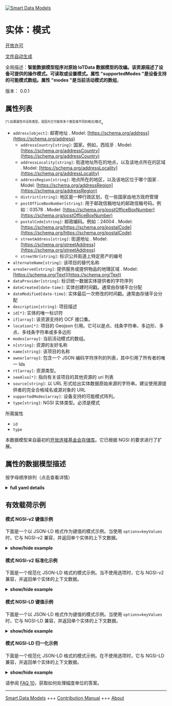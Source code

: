 <!-- 10-Header -->    
[![Smart Data Models](https://smartdatamodels.org/wp-content/uploads/2022/01/SmartDataModels_logo.png "Logo")](https://smartdatamodels.org)    
实体：模式    
=====<!-- /10-Header -->    
<!-- 15-License -->    
[开放许可](https://github.com/smart-data-models//dataModel.OCF/blob/master/Mode/LICENSE.md)    
[文件自动生成](https://docs.google.com/presentation/d/e/2PACX-1vTs-Ng5dIAwkg91oTTUdt8ua7woBXhPnwavZ0FxgR8BsAI_Ek3C5q97Nd94HS8KhP-r_quD4H0fgyt3/pub?start=false&loop=false&delayms=3000#slide=id.gb715ace035_0_60)    
<!-- /15-License -->    
<!-- 20-Description -->    
全局描述：**智能数据模型程序对原始 IoTData 数据模型的改编。该资源描述了设备可提供的操作模式。可读取或设置模式。属性 "supportedModes "是设备支持的可能模式数组。属性 "modes "是当前活动模式的数组**。    
版本： 0.0.1    
<!-- /20-Description -->    
<!-- 30-PropertiesList -->    
## 属性列表    
<sup><sub>[*] 如果属性中没有类型，是因为它可能有多个类型或不同的格式/模式</sub></sup>。    
- `address[object]`: 邮寄地址  . Model: [https://schema.org/address](https://schema.org/address)	- `addressCountry[string]`: 国家。例如，西班牙  . Model: [https://schema.org/addressCountry](https://schema.org/addressCountry)    
	- `addressLocality[string]`: 街道地址所在的地点，以及该地点所在的区域  . Model: [https://schema.org/addressLocality](https://schema.org/addressLocality)    
	- `addressRegion[string]`: 地点所在的地区，以及该地区位于哪个国家  . Model: [https://schema.org/addressRegion](https://schema.org/addressRegion)    
	- `district[string]`: 地区是一种行政区划，在一些国家由地方政府管理      
	- `postOfficeBoxNumber[string]`: 用于邮政信箱地址的邮政信箱号码。例如：03578  . Model: [https://schema.org/postOfficeBoxNumber](https://schema.org/postOfficeBoxNumber)    
	- `postalCode[string]`: 邮政编码。例如：24004  . Model: [https://schema.org/https://schema.org/postalCode](https://schema.org/https://schema.org/postalCode)    
	- `streetAddress[string]`: 街道地址  . Model: [https://schema.org/streetAddress](https://schema.org/streetAddress)    
	- `streetNr[string]`: 标识公共街道上特定房产的编号      
- `alternateName[string]`: 该项目的替代名称  - `areaServed[string]`: 提供服务或提供物品的地理区域  . Model: [https://schema.org/Text](https://schema.org/Text)- `dataProvider[string]`: 标识统一数据实体提供者的字符序列  - `dateCreated[date-time]`: 实体创建时间戳。通常由存储平台分配  - `dateModified[date-time]`: 实体最后一次修改的时间戳。通常由存储平台分配  - `description[string]`: 项目描述  - `id[*]`: 实体的唯一标识符  - `if[array]`: 该资源支持的 OCF 接口集。  - `location[*]`: 项目的 Geojson 引用。它可以是点、线条字符串、多边形、多点、多线条字符串或多多边形  - `modes[array]`: 当前活动模式的数组。  - `n[string]`: 资源的友好名称  - `name[string]`: 该项目的名称  - `owner[array]`: 包含一个 JSON 编码字符序列的列表，其中引用了所有者的唯一 Ids  - `rt[array]`: 资源类型。  - `seeAlso[*]`: 指向有关该项目的其他资源的 uri 列表  - `source[string]`: 以 URL 形式给出实体数据原始来源的字符串。建议使用源提供者的完全合格域名或源对象的 URL  - `supportedModes[array]`: 设备支持的可能模式阵列。  - `type[string]`: NGSI 实体类型。必须是模式  <!-- /30-PropertiesList -->    
<!-- 35-RequiredProperties -->    
所需属性    
- `id`  - `type`  <!-- /35-RequiredProperties -->    
<!-- 40-RequiredProperties -->    
本数据模型来自最初的[开放连接基金会存储库](https://github.com/openconnectivityfoundation/IoTDataModels)。它已根据 NGSI 的要求进行了扩展。    
<!-- /40-RequiredProperties -->    
<!-- 50-DataModelHeader -->    
## 属性的数据模型描述    
按字母顺序排列（点击查看详情）    
<!-- /50-DataModelHeader -->    
<!-- 60-ModelYaml -->    
<details><summary><strong>full yaml details</strong></summary>      
```yaml    
Mode:      
  description: Smart Data Models Program adaptation of the original IoTData data Models. This Resource describes the modes of operation that a Device can provide. The mode can be read or set. The Property 'supportedModes' is an array of possible modes the device supports. The Property 'modes' is an array of the currently active mode(s).      
  properties:      
    address:      
      description: The mailing address      
      properties:      
        addressCountry:      
          description: 'The country. For example, Spain'      
          type: string      
          x-ngsi:      
            model: https://schema.org/addressCountry      
            type: Property      
        addressLocality:      
          description: 'The locality in which the street address is, and which is in the region'      
          type: string      
          x-ngsi:      
            model: https://schema.org/addressLocality      
            type: Property      
        addressRegion:      
          description: 'The region in which the locality is, and which is in the country'      
          type: string      
          x-ngsi:      
            model: https://schema.org/addressRegion      
            type: Property      
        district:      
          description: 'A district is a type of administrative division that, in some countries, is managed by the local government'      
          type: string      
          x-ngsi:      
            type: Property      
        postOfficeBoxNumber:      
          description: 'The post office box number for PO box addresses. For example, 03578'      
          type: string      
          x-ngsi:      
            model: https://schema.org/postOfficeBoxNumber      
            type: Property      
        postalCode:      
          description: 'The postal code. For example, 24004'      
          type: string      
          x-ngsi:      
            model: https://schema.org/https://schema.org/postalCode      
            type: Property      
        streetAddress:      
          description: The street address      
          type: string      
          x-ngsi:      
            model: https://schema.org/streetAddress      
            type: Property      
        streetNr:      
          description: Number identifying a specific property on a public street      
          type: string      
          x-ngsi:      
            type: Property      
      type: object      
      x-ngsi:      
        model: https://schema.org/address      
        type: Property      
    alternateName:      
      description: An alternative name for this item      
      type: string      
      x-ngsi:      
        type: Property      
    areaServed:      
      description: The geographic area where a service or offered item is provided      
      type: string      
      x-ngsi:      
        model: https://schema.org/Text      
        type: Property      
    dataProvider:      
      description: A sequence of characters identifying the provider of the harmonised data entity      
      type: string      
      x-ngsi:      
        type: Property      
    dateCreated:      
      description: Entity creation timestamp. This will usually be allocated by the storage platform      
      format: date-time      
      type: string      
      x-ngsi:      
        type: Property      
    dateModified:      
      description: Timestamp of the last modification of the entity. This will usually be allocated by the storage platform      
      format: date-time      
      type: string      
      x-ngsi:      
        type: Property      
    description:      
      description: A description of this item      
      type: string      
      x-ngsi:      
        type: Property      
    id:      
      anyOf:      
        - description: Identifier format of any NGSI entity      
          maxLength: 256      
          minLength: 1      
          pattern: ^[\w\-\.\{\}\$\+\*\[\]`|~^@!,:\\]+$      
          type: string      
          x-ngsi:      
            type: Property      
        - description: Identifier format of any NGSI entity      
          format: uri      
          type: string      
          x-ngsi:      
            type: Property      
      description: Unique identifier of the entity      
      x-ngsi:      
        type: Property      
    if:      
      description: The OCF Interface set supported by this Resource.      
      items:      
        enum:      
          - oic.if.a      
          - oic.if.baseline      
        type: string      
      minItems: 2      
      readOnly: true      
      type: array      
      uniqueItems: true      
      x-ngsi:      
        type: Property      
    location:      
      description: 'Geojson reference to the item. It can be Point, LineString, Polygon, MultiPoint, MultiLineString or MultiPolygon'      
      oneOf:      
        - description: Geojson reference to the item. Point      
          properties:      
            bbox:      
              items:      
                type: number      
              minItems: 4      
              type: array      
            coordinates:      
              items:      
                type: number      
              minItems: 2      
              type: array      
            type:      
              enum:      
                - Point      
              type: string      
          required:      
            - type      
            - coordinates      
          title: GeoJSON Point      
          type: object      
          x-ngsi:      
            type: GeoProperty      
        - description: Geojson reference to the item. LineString      
          properties:      
            bbox:      
              items:      
                type: number      
              minItems: 4      
              type: array      
            coordinates:      
              items:      
                items:      
                  type: number      
                minItems: 2      
                type: array      
              minItems: 2      
              type: array      
            type:      
              enum:      
                - LineString      
              type: string      
          required:      
            - type      
            - coordinates      
          title: GeoJSON LineString      
          type: object      
          x-ngsi:      
            type: GeoProperty      
        - description: Geojson reference to the item. Polygon      
          properties:      
            bbox:      
              items:      
                type: number      
              minItems: 4      
              type: array      
            coordinates:      
              items:      
                items:      
                  items:      
                    type: number      
                  minItems: 2      
                  type: array      
                minItems: 4      
                type: array      
              type: array      
            type:      
              enum:      
                - Polygon      
              type: string      
          required:      
            - type      
            - coordinates      
          title: GeoJSON Polygon      
          type: object      
          x-ngsi:      
            type: GeoProperty      
        - description: Geojson reference to the item. MultiPoint      
          properties:      
            bbox:      
              items:      
                type: number      
              minItems: 4      
              type: array      
            coordinates:      
              items:      
                items:      
                  type: number      
                minItems: 2      
                type: array      
              type: array      
            type:      
              enum:      
                - MultiPoint      
              type: string      
          required:      
            - type      
            - coordinates      
          title: GeoJSON MultiPoint      
          type: object      
          x-ngsi:      
            type: GeoProperty      
        - description: Geojson reference to the item. MultiLineString      
          properties:      
            bbox:      
              items:      
                type: number      
              minItems: 4      
              type: array      
            coordinates:      
              items:      
                items:      
                  items:      
                    type: number      
                  minItems: 2      
                  type: array      
                minItems: 2      
                type: array      
              type: array      
            type:      
              enum:      
                - MultiLineString      
              type: string      
          required:      
            - type      
            - coordinates      
          title: GeoJSON MultiLineString      
          type: object      
          x-ngsi:      
            type: GeoProperty      
        - description: Geojson reference to the item. MultiLineString      
          properties:      
            bbox:      
              items:      
                type: number      
              minItems: 4      
              type: array      
            coordinates:      
              items:      
                items:      
                  items:      
                    items:      
                      type: number      
                    minItems: 2      
                    type: array      
                  minItems: 4      
                  type: array      
                type: array      
              type: array      
            type:      
              enum:      
                - MultiPolygon      
              type: string      
          required:      
            - type      
            - coordinates      
          title: GeoJSON MultiPolygon      
          type: object      
          x-ngsi:      
            type: GeoProperty      
      x-ngsi:      
        type: GeoProperty      
    modes:      
      description: The array of the currently active mode(s).      
      items:      
        type: string      
      type: array      
      x-ngsi:      
        type: Property      
    n:      
      description: Friendly name of the Resource      
      maxLength: 64      
      readOnly: true      
      type: string      
      x-ngsi:      
        type: Property      
    name:      
      description: The name of this item      
      type: string      
      x-ngsi:      
        type: Property      
    owner:      
      description: A List containing a JSON encoded sequence of characters referencing the unique Ids of the owner(s)      
      items:      
        anyOf:      
          - description: Identifier format of any NGSI entity      
            maxLength: 256      
            minLength: 1      
            pattern: ^[\w\-\.\{\}\$\+\*\[\]`|~^@!,:\\]+$      
            type: string      
            x-ngsi:      
              type: Property      
          - description: Identifier format of any NGSI entity      
            format: uri      
            type: string      
            x-ngsi:      
              type: Property      
        description: Unique identifier of the entity      
        x-ngsi:      
          type: Property      
      type: array      
      x-ngsi:      
        type: Property      
    rt:      
      description: The Resource Type.      
      items:      
        enum:      
          - oic.r.mode      
        maxLength: 64      
        type: string      
      minItems: 1      
      readOnly: true      
      type: array      
      uniqueItems: true      
      x-ngsi:      
        type: Property      
    seeAlso:      
      description: list of uri pointing to additional resources about the item      
      oneOf:      
        - items:      
            format: uri      
            type: string      
          minItems: 1      
          type: array      
        - format: uri      
          type: string      
      x-ngsi:      
        type: Property      
    source:      
      description: 'A sequence of characters giving the original source of the entity data as a URL. Recommended to be the fully qualified domain name of the source provider, or the URL to the source object'      
      type: string      
      x-ngsi:      
        type: Property      
    supportedModes:      
      description: The array of possible modes the device supports.      
      items:      
        type: string      
      readOnly: true      
      type: array      
      x-ngsi:      
        type: Property      
    type:      
      description: NGSI entity type. It has to be Mode      
      enum:      
        - Mode      
      type: string      
      x-ngsi:      
        type: Property      
  required:      
    - id      
    - type      
  type: object      
  x-derived-from: https://github.com/OpenInterConnect/IoTDataModels/blob/master/ModeResURI.swagger.json      
  x-disclaimer: 'Redistribution and use in source and binary forms, with or without modification, are permitted  provided that the license conditions are met. Copyleft (c) 2022 Contributors to Smart Data Models Program'      
  x-license-url: https://github.com/smart-data-models/dataModel.OCF/blob/master/Mode/LICENSE.md      
  x-model-schema: https://smart-data-models.github.io/dataModel.IoTDataModels/Mode/schema.json      
  x-model-tags: OCF      
  x-version: 0.0.1      
```    
</details>      
<!-- /60-ModelYaml -->    
<!-- 70-MiddleNotes -->    
<!-- /70-MiddleNotes -->    
<!-- 80-Examples -->    
## 有效载荷示例    
#### 模式 NGSI-v2 键值示例    
下面是一个以 JSON-LD 格式作为键值的模式示例。当使用 `options=keyValues` 时，它与 NGSI-v2 兼容，并返回单个实体的上下文数据。    
<details><summary><strong>show/hide example</strong></summary>      
```json  
{  
  "id": "urn:ngsi-ld:Mode:id:FVHJ:32077177",  
  "dateCreated": "1988-07-25T10:28:15Z",  
  "dateModified": "1996-11-19T09:06:48Z",  
  "source": "Agreement federal business site alone go. Into exactly act note cause.",  
  "name": "Music explain one billion west picture. Home design play thought. Travel ok kitchen shake become.",  
  "alternateName": "Majority keep challenge woman particularly early which.",  
  "description": "Arm born drug fall charge civil of",  
  "dataProvider": "Down and office. Age word live within thank.",  
  "owner": [  
    "urn:ngsi-ld:Mode:items:RPXN:10063362",  
    "urn:ngsi-ld:Mode:items:GGQJ:10808013"  
  ],  
  "seeAlso": [  
    "urn:ngsi-ld:Mode:items:PYNJ:22077308"  
  ],  
  "location": {  
    "type": "Point",  
    "coordinates": [  
      -63.5106485,  
      -90.677538  
    ]  
  },  
  "address": {  
    "streetAddress": "Despite product author another s",  
    "addressLocality": "Art war term know but. Region drop on high amount myself. Report economy president easy want.",  
    "addressRegion": "Born including scientist window stock deep. Type",  
    "addressCountry": "Suggest fund manager far. Accept that leader natural perform their partner media. His way the thought force.",  
    "postalCode": "Laugh increase little.",  
    "postOfficeBoxNumber": "President reason se",  
    "streetNr": "Type decide difference meeting language place. Agent televisio",  
    "district": "Discuss effort employee the envi"  
  },  
  "areaServed": "It u",  
  "rt": [  
    "oic.r.mode"  
  ],  
  "modes": [  
    "Mouth personal notice. Do lette",  
    "Lawyer situation single huge. Up simply fine itself themsel"  
  ],  
  "supportedModes": [  
    "Decision already serious nature anyone peace ago. Baby but onto region.",  
    "Focus hotel smile record. Risk around dream second dream quality onto."  
  ],  
  "n": "Fire customer surface. Like",  
  "if": [  
    "oic.if.baseline",  
    "oic.if.a"  
  ],  
  "type": "Mode"  
}  
```  
</details>    
#### 模式 NGSI-v2 标准化示例    
下面是一个规范化 JSON-LD 格式的模式示例。当不使用选项时，它与 NGSI-v2 兼容，并返回单个实体的上下文数据。    
<details><summary><strong>show/hide example</strong></summary>      
```json  
{  
  "id": "urn:ngsi-ld:Mode:id:FVHJ:32077177",  
  "dateCreated": {  
    "type": "DateTime",  
    "value": "1988-07-25T10:28:15Z"  
  },  
  "dateModified": {  
    "type": "DateTime",  
    "value": "1996-11-19T09:06:48Z"  
  },  
  "source": {  
    "type": "Text",  
    "value": "Agreement federal business site alone go. Into exactly act note cause."  
  },  
  "name": {  
    "type": "Text",  
    "value": "Music explain one billion west picture. Home design play thought. Travel ok kitchen shake become."  
  },  
  "alternateName": {  
    "type": "Text",  
    "value": "Majority keep challenge woman particularly early which."  
  },  
  "description": {  
    "type": "Text",  
    "value": "Arm born drug fall charge civil of"  
  },  
  "dataProvider": {  
    "type": "Text",  
    "value": "Down and office. Age word live within thank."  
  },  
  "owner": {  
    "type": "StructuredValue",  
    "value": [  
      "urn:ngsi-ld:Mode:items:RPXN:10063362",  
      "urn:ngsi-ld:Mode:items:GGQJ:10808013"  
    ]  
  },  
  "seeAlso": {  
    "type": "StructuredValue",  
    "value": [  
      "urn:ngsi-ld:Mode:items:PYNJ:22077308"  
    ]  
  },  
  "location": {  
    "type": "geo:json",  
    "value": {  
      "type": "Point",  
      "coordinates": [  
        -63.5106485,  
        -90.677538  
      ]  
    }  
  },  
  "address": {  
    "type": "StructuredValue",  
    "value": {  
      "streetAddress": "Despite product author another s",  
      "addressLocality": "Art war term know but. Region drop on high amount myself. Report economy president easy want.",  
      "addressRegion": "Born including scientist window stock deep. Type",  
      "addressCountry": "Suggest fund manager far. Accept that leader natural perform their partner media. His way the thought force.",  
      "postalCode": "Laugh increase little.",  
      "postOfficeBoxNumber": "President reason se",  
      "streetNr": "Type decide difference meeting language place. Agent televisio",  
      "district": "Discuss effort employee the envi"  
    }  
  },  
  "areaServed": {  
    "type": "Text",  
    "value": "It u"  
  },  
  "rt": {  
    "type": "StructuredValue",  
    "value": [  
      "oic.r.mode"  
    ]  
  },  
  "modes": {  
    "type": "StructuredValue",  
    "value": [  
      "Mouth personal notice. Do lette",  
      "Lawyer situation single huge. Up simply fine itself themsel"  
    ]  
  },  
  "supportedModes": {  
    "type": "StructuredValue",  
    "value": [  
      "Decision already serious nature anyone peace ago. Baby but onto region.",  
      "Focus hotel smile record. Risk around dream second dream quality onto."  
    ]  
  },  
  "n": {  
    "type": "Text",  
    "value": "Fire customer surface. Like"  
  },  
  "if": {  
    "type": "StructuredValue",  
    "value": [  
      "oic.if.baseline",  
      "oic.if.a"  
    ]  
  },  
  "type": "Mode"  
}  
```  
</details>    
#### 模式 NGSI-LD 键值示例    
下面是一个以 JSON-LD 格式作为键值的模式示例。当使用 `options=keyValues` 时，它与 NGSI-LD 兼容，并返回单个实体的上下文数据。    
<details><summary><strong>show/hide example</strong></summary>      
```json  
{  
  "id": "urn:ngsi-ld:Mode:id:FVHJ:32077177",  
  "dateCreated": "1988-07-25T10:28:15Z",  
  "dateModified": "1996-11-19T09:06:48Z",  
  "source": "Agreement federal business site alone go. Into exactly act note cause.",  
  "name": "Music explain one billion west picture. Home design play thought. Travel ok kitchen shake become.",  
  "alternateName": "Majority keep challenge woman particularly early which.",  
  "description": "Arm born drug fall charge civil of",  
  "dataProvider": "Down and office. Age word live within thank.",  
  "owner": [  
    "urn:ngsi-ld:Mode:items:RPXN:10063362",  
    "urn:ngsi-ld:Mode:items:GGQJ:10808013"  
  ],  
  "seeAlso": [  
    "urn:ngsi-ld:Mode:items:PYNJ:22077308"  
  ],  
  "location": {  
    "type": "Point",  
    "coordinates": [  
      -63.5106485,  
      -90.677538  
    ]  
  },  
  "address": {  
    "streetAddress": "Despite product author another s",  
    "addressLocality": "Art war term know but. Region drop on high amount myself. Report economy president easy want.",  
    "addressRegion": "Born including scientist window stock deep. Type",  
    "addressCountry": "Suggest fund manager far. Accept that leader natural perform their partner media. His way the thought force.",  
    "postalCode": "Laugh increase little.",  
    "postOfficeBoxNumber": "President reason se",  
    "streetNr": "Type decide difference meeting language place. Agent televisio",  
    "district": "Discuss effort employee the envi"  
  },  
  "areaServed": "It u",  
  "rt": [  
    "oic.r.mode"  
  ],  
  "modes": [  
    "Mouth personal notice. Do lette",  
    "Lawyer situation single huge. Up simply fine itself themsel"  
  ],  
  "supportedModes": [  
    "Decision already serious nature anyone peace ago. Baby but onto region.",  
    "Focus hotel smile record. Risk around dream second dream quality onto."  
  ],  
  "n": "Fire customer surface. Like",  
  "if": [  
    "oic.if.baseline",  
    "oic.if.a"  
  ],  
  "type": "Mode",  
  "@context": [  
    "https://smartdatamodels.org/context.jsonld"  
  ]  
}  
```  
</details>    
#### 模式 NGSI-LD 归一化示例    
下面是一个规范化 JSON-LD 格式的模式示例。在不使用选项时，它与 NGSI-LD 兼容，并返回单个实体的上下文数据。    
<details><summary><strong>show/hide example</strong></summary>      
```json  
{  
    "id": "urn:ngsi-ld:Mode:id:FVHJ:32077177",  
    "dateCreated": {  
        "type": "Property",  
        "value": {  
            "@type": "DateTime",  
            "@value": "1988-07-25T10:28:15Z"  
        }  
    },  
    "dateModified": {  
        "type": "Property",  
        "value": {  
            "@type": "DateTime",  
            "@value": "1996-11-19T09:06:48Z"  
        }  
    },  
    "source": {  
        "type": "Property",  
        "value": "Agreement federal business site alone go. Into exactly act note cause."  
    },  
    "name": {  
        "type": "Property",  
        "value": "Music explain one billion west picture. Home design play thought. Travel ok kitchen shake become."  
    },  
    "alternateName": {  
        "type": "Property",  
        "value": "Majority keep challenge woman particularly early which."  
    },  
    "description": {  
        "type": "Property",  
        "value": "Arm born drug fall charge civil of"  
    },  
    "dataProvider": {  
        "type": "Property",  
        "value": "Down and office. Age word live within thank."  
    },  
    "owner": {  
        "type": "Property",  
        "value": [  
            "urn:ngsi-ld:Mode:items:RPXN:10063362",  
            "urn:ngsi-ld:Mode:items:GGQJ:10808013"  
        ]  
    },  
    "seeAlso": {  
        "type": "Property",  
        "value": [  
            "urn:ngsi-ld:Mode:items:PYNJ:22077308"  
        ]  
    },  
    "location": {  
        "type": "GeoProperty",  
        "value": {  
            "type": "Point",  
            "coordinates": [  
                -63.5106485,  
                -90.677538  
            ]  
        }  
    },  
    "address": {  
        "type": "Property",  
        "value": {  
            "streetAddress": "Despite product author another s",  
            "addressLocality": "Art war term know but. Region drop on high amount myself. Report economy president easy want.",  
            "addressRegion": "Born including scientist window stock deep. Type",  
            "addressCountry": "Suggest fund manager far. Accept that leader natural perform their partner media. His way the thought force.",  
            "postalCode": "Laugh increase little.",  
            "postOfficeBoxNumber": "President reason se",  
            "streetNr": "Type decide difference meeting language place. Agent televisio",  
            "district": "Discuss effort employee the envi"  
        }  
    },  
    "areaServed": {  
        "type": "Property",  
        "value": "It u"  
    },  
    "rt": {  
        "type": "Property",  
        "value": [  
            "oic.r.mode"  
        ]  
    },  
    "modes": {  
        "type": "Property",  
        "value": [  
            "Mouth personal notice. Do lette",  
            "Lawyer situation single huge. Up simply fine itself themsel"  
        ]  
    },  
    "supportedModes": {  
        "type": "Property",  
        "value": [  
            "Decision already serious nature anyone peace ago. Baby but onto region.",  
            "Focus hotel smile record. Risk around dream second dream quality onto."  
        ]  
    },  
    "n": {  
        "type": "Property",  
        "value": "Fire customer surface. Like"  
    },  
    "if": {  
        "type": "Property",  
        "value": [  
            "oic.if.baseline",  
            "oic.if.a"  
        ]  
    },  
    "type": "Mode",  
    "@context": [  
        "https://smartdatamodels.org/context.jsonld"  
    ]  
}  
```  
</details><!-- /80-Examples -->    
<!-- 90-FooterNotes -->    
<!-- /90-FooterNotes -->    
<!-- 95-Units -->    
请参阅 [FAQ 10](https://smartdatamodels.org/index.php/faqs/)，获取如何处理幅度单位的答案。    
<!-- /95-Units -->    
<!-- 97-LastFooter -->    
---    
[Smart Data Models](https://smartdatamodels.org) +++ [Contribution Manual](https://bit.ly/contribution_manual) +++ [About](https://bit.ly/Introduction_SDM)<!-- /97-LastFooter -->    
